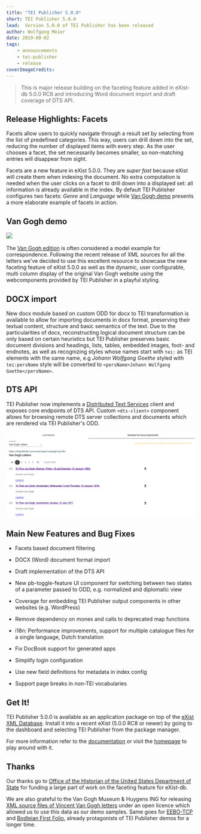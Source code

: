 ```yaml
---
title: "TEI Publisher 5.0.0"
short: TEI Publisher 5.0.0
lead:  Version 5.0.0 of TEI Publisher has been released
author: Wolfgang Meier
date: 2019-08-02
tags:
    - announcements
    - tei-publisher
    - release
coverImageCredits: 
---
```


> This is major release building on the faceting feature added in eXist-db
> 5.0.0 RC8 and introducing Word document import and draft coverage of DTS
> API.

## Release Highlights: Facets

Facets allow users to quickly navigate through a result set by selecting
from the list of predefined categories. This way, users can drill down
into the set, reducing the number of displayed items with every step. As
the user chooses a facet, the set necessarily becomes smaller, so
non-matching entries will disappear from sight.

Facets are a new feature in eXist 5.0.0. They are *super fast* because
eXist will create them when indexing the document. No extra computation
is needed when the user clicks on a facet to drill down into a displayed
set: all information is already available in the index. By default TEI
Publisher configures two facets: *Genre* and *Language* while [Van Gogh
demo](https://tei-publisher.org/exist/apps/vangogh/index.html) presents a
more elaborate example of facets in action.

## Van Gogh demo

![](/img/VanGoghFacets.png)

The [Van Gogh edition](http://vangoghletters.org/vg/) is often
considered a model example for correspondence. Following the recent
release of XML sources for all the letters we've decided to use this
excellent resource to showcase the new faceting feature of eXist 5.0.0
as well as the dynamic, user configurable, multi column display of the
original Van Gogh website using the webcomponents provided by TEI
Publisher in a playful styling.

## DOCX import

New docx module based on custom ODD for docx to TEI transformation is
available to allow for importing documents in docx format, preserving
their textual content, structure and basic semantics of the text. Due to
the particularities of docx, reconstructing logical document structure
can be only based on certain heuristics but TEI Publisher preserves
basic document divisions and headings, lists, tables, embedded images,
foot- and endnotes, as well as recognizing styles whose names start with
`tei:` as TEI elements with the same name, e.g *Johann Wolfgang Goethe*
styled with `tei:persName` style will be converted to `<persName>Johann
Wolfgang Goethe</persName>`.

## DTS API

TEI Publisher now implements a [Distributed Text
Services](https://distributed-text-services.github.io/specifications/)
client and exposes core endpoints of DTS API. Custom `<dts-client>`
component allows for browsing remote DTS server collections and
documents which are rendered via TEI Publisher's ODD.

![](/img/dts.png)

## Main New Features and Bug Fixes

- Facets based document filtering

- DOCX (Word) document format import

- Draft implementation of the DTS API

- New pb-toggle-feature UI component for switching between two states of
  a parameter passed to ODD, e.g. normalized and diplomatic view

- Coverage for embedding TEI Publisher output components in other
  websites (e.g. WordPress)

- Remove dependency on monex and calls to deprecated map functions

- i18n: Performance improvements, support for multiple catalogue files
  for a single language, Dutch translation

- Fix DocBook support for generated apps

- Simplify login configuration

- Use new field definitions for metadata in index config

- Support page breaks in non-TEI vocabularies

## Get It!

TEI Publisher 5.0.0 is available as an application package on top of the
[eXist XML Database](https://exist-db.org). Install it into a recent
eXist (5.0.0 RC8 or newer) by going to the dashboard and selecting TEI
Publisher from the package manager.

For more information refer to the
[documentation](https://tei-publisher.org/exist/apps/tei-publisher/doc/documentation.xml)
or visit the [homepage](https://tei-publisher.org) to play around with
it.

## Thanks

Our thanks go to [Office of the Historian of the United States
Department of State](https://history.state.gov) for funding a large part
of work on the faceting feature for eXist-db.

We are also grateful to the Van Gogh Museum & Huygens ING for releasing
[XML source files of Vincent Van Gogh
letters](http://vangoghletters.org/vg/about_6.html#intro.VI.6.4.) under
an open licence which allowed us to use this data as our demo samples.
Same goes for [EEBO-TCP](https://github.com/textcreationpartnership) and
[Bodleian First Folio](https://firstfolio.bodleian.ox.ac.uk), already
protagonists of TEI Publisher demos for a longer time.

